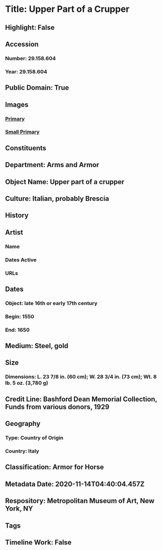# Title: Upper Part of a Crupper
## Highlight: False
## Accession
### Number: 29.158.604
### Year: 29.158.604
## Public Domain: True
## Images
### [Primary](https://images.metmuseum.org/CRDImages/aa/original/DP108800.jpg)
### [Small Primary](https://images.metmuseum.org/CRDImages/aa/web-large/DP108800.jpg)
## Constituents
## Department: Arms and Armor
## Object Name: Upper part of a crupper
## Culture: Italian, probably Brescia
## History
## Artist
### Name
### Dates Active
### URLs
## Dates
### Object: late 16th or early 17th century
### Begin: 1550
### End: 1650
## Medium: Steel, gold
## Size
### Dimensions: L. 23 7/8 in. (60 cm); W. 28 3/4 in. (73 cm); Wt. 8 lb. 5 oz. (3,780 g)
## Credit Line: Bashford Dean Memorial Collection, Funds from various donors, 1929
## Geography
### Type: Country of Origin
### Country: Italy
## Classification: Armor for Horse
## Metadata Date: 2020-11-14T04:40:04.457Z
## Respository: Metropolitan Museum of Art, New York, NY
## Tags
## Timeline Work: False